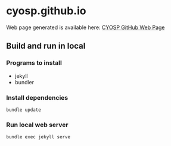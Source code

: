 # cyosp.github.io

Web page generated is available here: [CYOSP GitHub Web Page](http://cyosp.github.io/)

## Build and run in local

### Programs to install

 - jekyll
 - bundler

### Install dependencies

```
bundle update
```

### Run local web server

```
bundle exec jekyll serve
```
